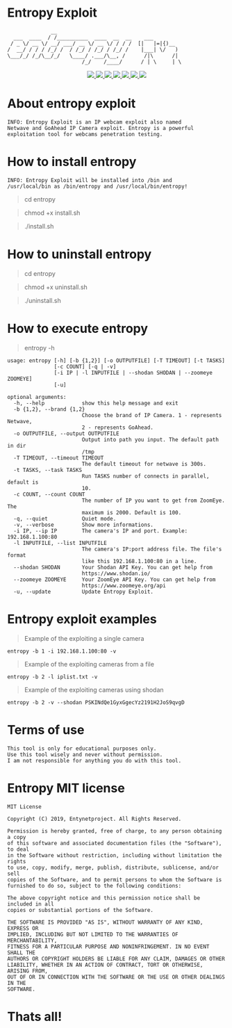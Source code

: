 # Entropy Exploit

                  __                        
      ___  ____  / /__________  ____  __  __    ___
     / _ \/ __ \/ __/ ___/ __ \/ __ \/ / / /  [|   |=|{)__
    /  __/ / / / /_/ /  / /_/ / /_/ / /_/ /    |___| \/   )
    \___/_/ /_/\__/_/   \____/ .___/\__, /      /|\      /|
                            /_/    /____/      / | \     | \

<p align="center">
  <a href="http://entynetproject.simplesite.com/">
    <img src="https://img.shields.io/badge/entynetproject-Ivan%20Nikolsky-blue.svg">
  </a>
  <a href="https://github.com/entynetproject/entropy/releases">
    <img src="https://img.shields.io/github/release/entynetproject/entropy.svg">
  </a>
  <a href="https://wikipedia.org/wiki/Python_(programming_language)">
    <img src="https://img.shields.io/badge/language-python-blue.svg">
 </a>
  <a href="https://github.com/entynetproject/entropy">
      <img src="https://img.shields.io/badge/exploit-CNVD-red.svg?maxAge=2592000">
 </a>
  <a href="https://github.com/entynetproject/entropy/issues?q=is%3Aissue+is%3Aclosed">
      <img src="https://img.shields.io/github/issues/entynetproject/entropy.svg">
  </a>
  <a href="https://github.com/entynetproject/entropy/wiki">
      <img src="https://img.shields.io/badge/wiki%20-entropy-lightgrey.svg">
 </a>
  <a href="https://twitter.com/entynetproject">
    <img src="https://img.shields.io/badge/twitter-entynetproject-blue.svg">
 </a>
</p>

# About entropy exploit

    INFO: Entropy Exploit is an IP webcam exploit also named 
    Netwave and GoAhead IP Camera exploit. Entropy is a powerful 
    exploitation tool for webcams penetration testing.

# How to install entropy

    INFO: Entropy Exploit will be installed into /bin and 
    /usr/local/bin as /bin/entropy and /usr/local/bin/entropy!

> cd entropy

> chmod +x install.sh

> ./install.sh

# How to uninstall entropy

> cd entropy

> chmod +x uninstall.sh

> ./uninstall.sh

# How to execute entropy

> entropy -h

    usage: entropy [-h] [-b {1,2}] [-o OUTPUTFILE] [-T TIMEOUT] [-t TASKS]
                   [-c COUNT] [-q | -v]
                   [-i IP | -l INPUTFILE | --shodan SHODAN | --zoomeye ZOOMEYE]
                   [-u]

    optional arguments:
      -h, --help            show this help message and exit
      -b {1,2}, --brand {1,2}
                            Choose the brand of IP Camera. 1 - represents Netwave,
                            2 - represents GoAhead.
      -o OUTPUTFILE, --output OUTPUTFILE
                            Output into path you input. The default path in dir
                            /tmp
      -T TIMEOUT, --timeout TIMEOUT
                            The default timeout for netwave is 300s.
      -t TASKS, --task TASKS
                            Run TASKS number of connects in parallel, default is
                            10.
      -c COUNT, --count COUNT
                            The number of IP you want to get from ZoomEye. The
                            maximum is 2000. Default is 100.
      -q, --quiet           Quiet mode.
      -v, --verbose         Show more informations.
      -i IP, --ip IP        The camera's IP and port. Example: 192.168.1.100:80
      -l INPUTFILE, --list INPUTFILE
                            The camera's IP:port address file. The file's format
                            like this 192.168.1.100:80 in a line.
      --shodan SHODAN       Your Shodan API Key. You can get help from
                            https://www.shodan.io/
      --zoomeye ZOOMEYE     Your ZoomEye API Key. You can get help from
                            https://www.zoomeye.org/api
      -u, --update          Update Entropy Exploit.

# Entropy exploit examples

> Example of the exploiting a single camera
    
    entropy -b 1 -i 192.168.1.100:80 -v  
    
> Example of the exploiting cameras from a file

    entropy -b 2 -l iplist.txt -v
    
> Example of the exploiting cameras using shodan

    entropy -b 2 -v --shodan PSKINdQe1GyxGgecYz2191H2JoS9qvgD

# Terms of use

    This tool is only for educational purposes only.
    Use this tool wisely and never without permission.
    I am not responsible for anything you do with this tool.

# Entropy MIT license

    MIT License

    Copyright (C) 2019, Entynetproject. All Rights Reserved.

    Permission is hereby granted, free of charge, to any person obtaining a copy
    of this software and associated documentation files (the "Software"), to deal
    in the Software without restriction, including without limitation the rights
    to use, copy, modify, merge, publish, distribute, sublicense, and/or sell
    copies of the Software, and to permit persons to whom the Software is
    furnished to do so, subject to the following conditions:

    The above copyright notice and this permission notice shall be included in all
    copies or substantial portions of the Software.

    THE SOFTWARE IS PROVIDED "AS IS", WITHOUT WARRANTY OF ANY KIND, EXPRESS OR
    IMPLIED, INCLUDING BUT NOT LIMITED TO THE WARRANTIES OF MERCHANTABILITY,
    FITNESS FOR A PARTICULAR PURPOSE AND NONINFRINGEMENT. IN NO EVENT SHALL THE
    AUTHORS OR COPYRIGHT HOLDERS BE LIABLE FOR ANY CLAIM, DAMAGES OR OTHER
    LIABILITY, WHETHER IN AN ACTION OF CONTRACT, TORT OR OTHERWISE, ARISING FROM,
    OUT OF OR IN CONNECTION WITH THE SOFTWARE OR THE USE OR OTHER DEALINGS IN THE
    SOFTWARE.

# Thats all!
